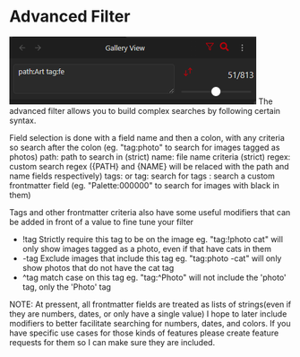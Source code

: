 # Advanced Filter
![](images/Advanced_Search.png)
The advanced filter allows you to build complex searches by following certain syntax.

Field selection is done with a field name and then a colon, with any criteria so search after the colon (eg. "tag:photo" to search for images tagged as photos)
path: path to search in (strict)
name: file name criteria (strict)
regex: custom search regex ({PATH} and {NAME} will be relaced with the path and name fields respectively)
tags: or tag: search for tags
<front-matter-field>: search a custom frontmatter field (eg. "Palette:000000" to search for images with black in them)

Tags and other frontmatter criteria also have some useful modifiers that can be added in front of a value to fine tune your filter
- !tag Strictly require this tag to be on the image   eg. "tag:!photo cat" will only show images tagged as a photo, even if that have cats in them
- -tag Exclude images that include this tag   eg. "tag:photo -cat" will only show photos that do not have the cat tag
- ^tag match case on this tag   eg. "tag:^Photo" will not include the 'photo' tag, only the 'Photo' tag

NOTE: At pressent, all frontmatter fields are treated as lists of strings(even if they are numbers, dates, or only have a single value) I hope to later include modifiers to better facilitate searching for numbers, dates, and colors. If you have specific use cases for those kinds of features please create feature requests for them so I can make sure they are included.